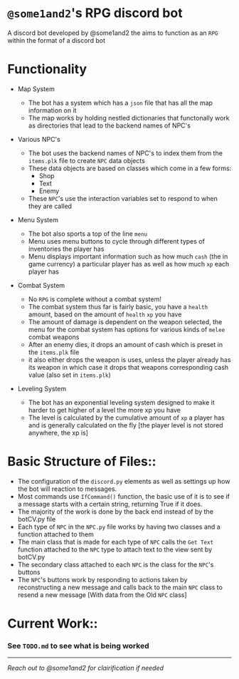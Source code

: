 # `@some1and2`'s RPG discord bot
A discord bot developed by @some1and2 the aims to function as an `RPG` within the format of a discord bot

# Functionality
 - Map System
    - The bot has a system which has a `json` file that has all the map information on it
    - The map works by holding nestled dictionaries that functonally work as directories that lead to the backend names of NPC's

 - Various NPC's
    - The bot uses the backend names of NPC's to index them from the `items.plk` file to create `NPC` data objects
    - These data objects are based on classes which come in a few forms:
       - Shop
       - Text
       - Enemy
    - These `NPC`'s use the interaction variables set to respond to when they are called

 - Menu System
    - The bot also sports a top of the line `menu`
    - Menu uses menu buttons to cycle through different types of inventories the player has
    - Menu displays important information such as how much `cash` (the in game currency) a particular player has as well as how much `xp` each player has

 - Combat System
    - No `RPG` is complete without a combat system!
    - The combat system thus far is fairly basic, you have a `health` amount, based on the amount of `health` `xp` you have
    - The amount of damage is dependent on the weapon selected, the menu for the combat system has options for various kinds of `melee` combat weapons
    - After an enemy dies, it drops an amount of cash which is preset in the `items.plk` file
    - it also either drops the weapon is uses, unless the player already has its weapon in which case it drops that weapons corresponding cash value (also set in `items.plk`)

 - Leveling System
    - The bot has an exponential leveling system designed to make it harder to get higher of a level the more xp you have
    - The level is calculated by the cumulative amount of `xp` a player has and is generally calculated on the fly [the player level is not stored anywhere, the xp is]


# Basic Structure of Files::
 - The configuration of the `discord.py` elements as well as settings up how the bot will reaction to messages. 
 - Most commands use `IfCommand()` function, the basic use of it is to see if a message starts with a certain string, returning True if it does. 
 - The majority of the work is done by the back end instead of by the botCV.py file
 - Each type of `NPC` in the `NPC.py` file works by having two classes and a function attached to them
 - The main class that is made for each type of `NPC` calls the `Get Text` function attached to the `NPC` type to attach text to the view sent by botCV.py
 - The secondary class attached to each `NPC` is the class for the `NPC`'s buttons
 - The `NPC`'s buttons work by responding to actions taken by reconstructing a new message and calls back to the main `NPC` class to resend a new message \[With data from the Old `NPC` class\]

# Current Work::
### See `TODO.md` to see what is being worked

---
*Reach out to @some1and2 for clairification if needed*

